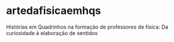 # artedafisicaemhqs
Histórias em Quadrinhos na formação de professores de física: Da curiosidade à elaboração de sentidos

